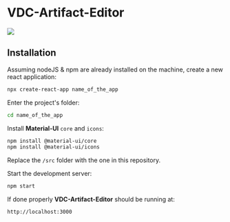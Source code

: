 # VDC-Artifact-Editor

![](VDC_Editor.gif)

## Installation

Assuming nodeJS & npm are already installed on the machine, create a new react application:

```bash
npx create-react-app name_of_the_app
```

Enter the project's folder:

```bash
cd name_of_the_app
```

Install <b>Material-UI</b> `core` and `icons`:

```bash
npm install @material-ui/core
npm install @material-ui/icons
```

Replace the `/src` folder with the one in this repository.

Start the development server:

```bash
npm start
```

If done properly <b>VDC-Artifact-Editor</b> should be running at:
```bash
http://localhost:3000
```